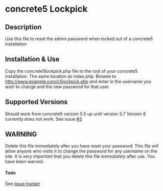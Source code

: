 concrete5 Lockpick
===========

Description
-----------
Use this file to reset the admin password when locked out of a concrete5 installation

Installation & Use
-------------------
Copy the concrete5lockpick.php file to the root of your concrete5 installation. The same location as index.php. Browse to http://www.example.com/c5lockpick.php and enter in the username you wish to change and the new password for that user.

Supported Versions
------------------
Should work from concrete5 version 5.5 up until version 5.7
Version 8 currently does not work. See issue [#3](https://github.com/mkly/concrete5-Lockpick/issues/4)

WARNING
-------
Delete this file immediately after you have reset your password. This file will allow anyone who visits it to change the password for any username on the site. It is _very_ _important_ that you delete this file _immediately_ after use. You have been warned.
#### Todo
See [issue tracker](https://github.com/mkly/concrete5-Lockpick/issues)
